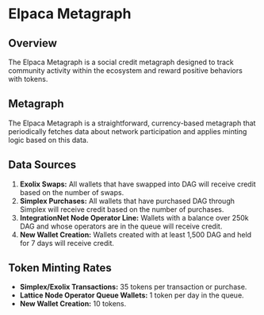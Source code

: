 # Elpaca Metagraph

## Overview

The Elpaca Metagraph is a social credit metagraph designed to track community activity within the ecosystem and reward positive behaviors with tokens.

## Metagraph

The Elpaca Metagraph is a straightforward, currency-based metagraph that periodically fetches data about network participation and applies minting logic based on this data.

## Data Sources

1. **Exolix Swaps:** All wallets that have swapped into DAG will receive credit based on the number of swaps.
2. **Simplex Purchases:** All wallets that have purchased DAG through Simplex will receive credit based on the number of purchases.
3. **IntegrationNet Node Operator Line:** Wallets with a balance over 250k DAG and whose operators are in the queue will receive credit.
4. **New Wallet Creation:** Wallets created with at least 1,500 DAG and held for 7 days will receive credit.

## Token Minting Rates

- **Simplex/Exolix Transactions:** 35 tokens per transaction or purchase.
- **Lattice Node Operator Queue Wallets:** 1 token per day in the queue.
- **New Wallet Creation:** 10 tokens.

